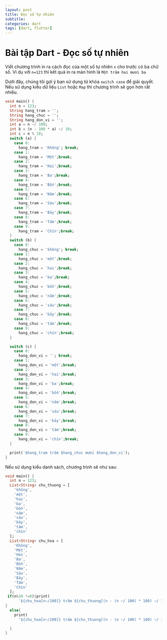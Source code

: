 ```yaml
---
layout: post
title: Đọc số tự nhiên
subtitle: 
categories: dart
tags: [dart, flutter]
---
```


# Bài tập Dart - Đọc số tự nhiên

Viết chương trình in ra cách đọc của một số tự nhiên `n` cho trước có ba chữ số. Ví dụ với `n=123` thì kết quả in ra màn hình là `Một trăm hai mươi ba`

Dưới đây, chúng tôi gợi ý bạn sử dụng từ khóa `switch case` để giải quyết. Nếu sử dụng kiểu dữ liệu `List` hoặc `Map` thì chương trình sẽ gọn hơn rất nhiều.

```dart
void main() {
  int n = 123;
  String hang_tram = '';
  String hang_chuc = '';
  String hang_don_vi = '';
  int a = n ~/ 100;
  int b = (n - 100 * a) ~/ 10;
  int c = n % 10;
  switch (a) {
    case 0:
      hang_tram = 'Không'; break;
    case 1:
      hang_tram = 'Một';break;
    case 2:
      hang_tram = 'Hai';break;
    case 3:
      hang_tram = 'Ba';break;
    case 4:
      hang_tram = 'Bốn';break;
    case 5:
      hang_tram = 'Năm';break;
    case 6:
      hang_tram = 'Sáu';break;
    case 7:
      hang_tram = 'Bảy';break;
    case 8:
      hang_tram = 'Tám';break;
    case 9:
      hang_tram = 'Chín';break;
  }
  switch (b) {
    case 0:
      hang_chuc = 'không'; break;
    case 1:
      hang_chuc = 'một';break;
    case 2:
      hang_chuc = 'hai';break;
    case 3:
      hang_chuc = 'ba';break;
    case 4:
      hang_chuc = 'bốn';break;
    case 5:
      hang_chuc = 'năm';break;
    case 6:
      hang_chuc = 'sáu';break;
    case 7:
      hang_chuc = 'bảy';break;
    case 8:
      hang_chuc = 'tám';break;
    case 9:
      hang_chuc = 'chín';break;
  }

  switch (c) {
    case 0:
      hang_don_vi = ''; break;
    case 1:
      hang_don_vi = 'một';break;
    case 2:
      hang_don_vi = 'hai';break;
    case 3:
      hang_don_vi = 'ba';break;
    case 4:
      hang_don_vi = 'bốn';break;
    case 5:
      hang_don_vi = 'năm';break;
    case 6:
      hang_don_vi = 'sáu';break;
    case 7:
      hang_don_vi = 'bảy';break;
    case 8:
      hang_don_vi = 'tám';break;
    case 9:
      hang_don_vi = 'chín';break;
  }

  print('$hang_tram trăm $hang_chuc mươi $hang_don_vi');
}
```

Nếu sử dụng kiểu danh sách, chương trình sẽ như sau:

```dart
void main() {
  int n = 123;
  List<String> chu_thuong = [
    'không',
    'một',
    'hai',
    'ba',
    'bốn',
    'năm',
    'sáu',
    'bảy',
    'tám',
    'chín'
  ];
  List<String> chu_hoa = [
    'Không',
    'Một',
    'Hai',
    'Ba',
    'Bốn',
    'Năm',
    'Sáu',
    'Bảy',
    'Tám',
    'Chín'
  ];
 if(n%10 !=0){print(
      '${chu_hoa[n~/100]} trăm ${chu_thuong[(n - (n ~/ 100) * 100) ~/ 10]} mươi ${chu_thuong[n % 10]}.');
}
  else{
    print(
      '${chu_hoa[n~/100]} trăm ${chu_thuong[(n - (n ~/ 100) * 100) ~/ 10]} mươi.');

  }
}
```

